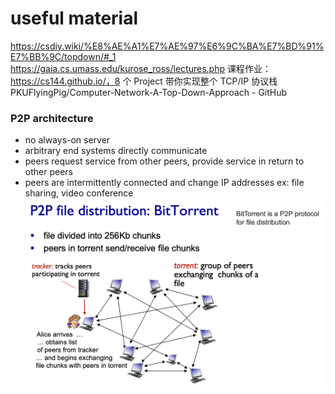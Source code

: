 # useful material
https://csdiy.wiki/%E8%AE%A1%E7%AE%97%E6%9C%BA%E7%BD%91%E7%BB%9C/topdown/#_1
https://gaia.cs.umass.edu/kurose_ross/lectures.php
课程作业：https://cs144.github.io/，8 个 Project 带你实现整个 TCP/IP 协议栈
PKUFlyingPig/Computer-Network-A-Top-Down-Approach - GitHub

### P2P architecture
- no always-on server
- arbitrary end systems directly communicate
- peers request service from other peers, provide service in return to other peers
- peers are intermittently connected and change IP addresses
ex: file sharing, video conference
![alt text](image.png)